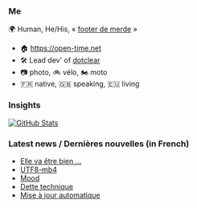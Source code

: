 ### Me

🌍 Human, He/His, « [footer de merde](https://open-time.net/post/2013/07/17/La-veritable-histoire-du-Footer-de-merde-) » 
* 🏠 https://open-time.net 
* 🛠️ Lead dev' of [dotclear](https://git.dotclear.org/dev/dotclear)
* 📷 photo, 🚲 vélo, 🏍️ moto 
* 🇫🇷 native, 🇬🇧 speaking, 🇪🇺 living

### Insights

[![GitHub Stats](https://github-readme-stats-sigma-five.vercel.app/api?username=franck-paul)](https://github.com/franck-paul)

### Latest news / Dernières nouvelles (in French)

<!-- BLOG-POST-LIST:START -->
- [Elle va être bien …](https://open-time.net/post/2025/10/30/Elle-va-etre-bien-)
- [UTF8-mb4](https://open-time.net/post/2025/10/29/UTF8-mb4)
- [Mood](https://open-time.net/post/2025/10/28/Mood)
- [Dette technique](https://open-time.net/post/2025/10/27/Dette-technique)
- [Mise à jour automatique](https://open-time.net/post/2025/10/26/Mise-a-jour-automatique)
<!-- BLOG-POST-LIST:END -->
